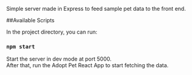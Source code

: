 ﻿Simple server made in Express to feed sample pet data to the front end.

##Available Scripts

In the project directory, you can run:

### `npm start`

Start the server in dev mode at port 5000.<br />
After that, run the Adopt Pet React App to start fetching the data.
